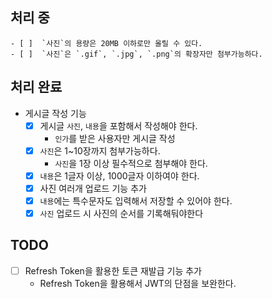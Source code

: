## 처리 중
    - [ ]  `사진`의 용량은 20MB 이하로만 올릴 수 있다.
    - [ ]  `사진`은 `.gif`, `.jpg`, `.png`의 확장자만 첨부가능하다.

## 처리 완료
-  게시글 작성 기능
    - [x]  게시글 `사진`, `내용`을 포함해서 작성해야 한다.
        - `인가`를 받은 사용자만 게시글 작성
    - [x]  `사진`은 1~10장까지 첨부가능하다.
        - `사진`을 1장 이상 필수적으로 첨부해야 한다.
    - [x]  `내용`은 1글자 이상, 1000글자 이하여야 한다.
    - [x] 사진 여러개 업로드 기능 추가
    - [x]  `내용`에는 특수문자도 입력해서 저장할 수 있어야 한다.
    - [x]  `사진` 업로드 시 사진의 순서를 기록해둬야한다

## TODO
- [ ] Refresh Token을 활용한 토큰 재발급 기능 추가
    - Refresh Token을 활용해서 JWT의 단점을 보완한다.

